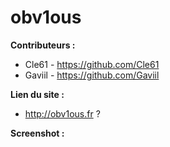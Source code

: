 # obv1ous

**Contributeurs :**
- Cle61  - https://github.com/Cle61
- Gaviil - https://github.com/Gaviil

**Lien du site :**
- http://obv1ous.fr ?

**Screenshot :**

<!-- **à faire au démarrage de la plateforme :**
- [app/models/user.rb] - mettre le champ "admin" à false par défaut
- Crée des utilisateurs admin

**API KEY :**

400CE5B4A6702A1A9EFD2822BC461A9D -->
